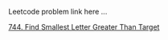 Leetcode problem link here ...

[744. Find Smallest Letter Greater Than Target](https://leetcode.com/problems/find-smallest-letter-greater-than-target/)

